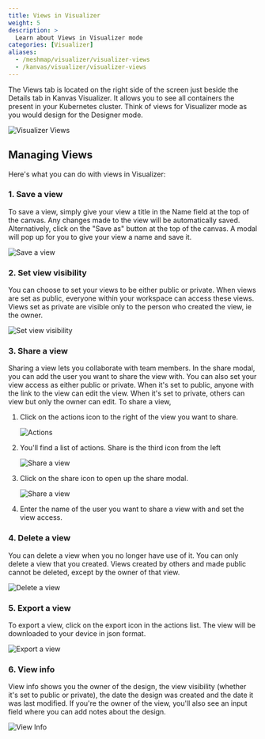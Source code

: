 ```yaml
---
title: Views in Visualizer
weight: 5
description: >
  Learn about Views in Visualizer mode 
categories: [Visualizer]
aliases:
  - /meshmap/visualizer/visualizer-views
  - /kanvas/visualizer/visualizer-views
---
```


The Views tab is located on the right side of the screen just beside the Details tab in Kanvas Visualizer. It allows you to see all containers the present in your Kubernetes cluster. Think of views for Visualizer mode as you would design for the Designer mode. 

![Visualizer Views](/kanvas/visualizer/images/Views.svg)
## Managing Views
Here's what you can do with views in Visualizer:

### 1. Save a view
  To save a view, simply give your view a title in the Name field at the top of the canvas. Any changes made to the view will be automatically saved. Alternatively, click on the "Save as" button at the top of the canvas. A modal will pop up for you to give your view a name and save it.

![Save a view](/kanvas/visualizer/images/SaveView.png)
  
### 2. Set view visibility
  You can choose to set your views to be either public or private. When views are set as public, everyone within your workspace can access these views. Views set as private are visible only to the person who created the view, ie the owner. 

![Set view visibility](/kanvas/visualizer/images/Visibility.png)
  
### 3. Share a view
  Sharing a view lets you collaborate with team members. In the share modal, you can add the user you want to share the view with. You can also set your view access as either public or private. When it's set to public, anyone with the link to the view can edit the view. When it's set to private, others can view but only the owner can edit.
  To share a view,
  1. Click on the actions icon to the right of the view you want to share.
     
     ![Actions](/kanvas/visualizer/images/ActionsIcon.png)
     
  2. You'll find a list of actions. Share is the third icon from the left

     ![Share a view](/kanvas/visualizer/images/ShareView.png)
    
  3. Click on the share icon to open up the share modal.
   
     ![Share a view](/kanvas/visualizer/images/ShareModal.PNG)
    
  4. Enter the name of the user you want to share a view with and set the view access.
     

### 4. Delete a view
  You can delete a view when you no longer have use of it. You can only delete a view that you created. Views created by others and made public cannot be deleted, except by the owner of that view.

![Delete a view](/kanvas/visualizer/images/DeleteView.png)
  
### 5. Export a view
  To export a view, click on the export icon in the actions list. The view will be downloaded to your device in json format.

 ![Export a view](/kanvas/visualizer/images/ExportView2.png)

     
### 6. View info
  View info shows you the owner of the design, the view visibility (whether it's set to public or private), the date the design was created and the date it was last modified. If you're the owner of the view, you'll also see an input field where you can add notes about the design.

  ![View Info](/kanvas/visualizer/images/ViewInfo.png)
